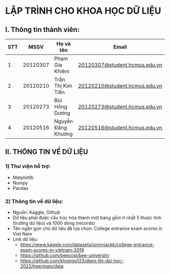 # LẬP TRÌNH CHO KHOA HỌC DỮ LIỆU
## I. Thông tin thành viên:
|**STT**|**MSSV**|**Họ và tên**|**Email**|
|---|--------|------|-------|
|1|20120307|Phạm Gia Khiêm|20120307@student.hcmus.edu.vn|
|2|20120210|Trần Thị Kim Tiến|20120210@student.hcmus.edu.vn|
|3|20120273|Bùi Hồng Dương|20120273@student.hcmus.edu.vn|
|4|20120516|Nguyễn Đăng Khương|20120516@student.hcmus.edu.vn|
## II. THÔNG TIN VỀ DỮ LIỆU
### 1) Thư viện hỗ trợ:
- Matplotlib
- Numpy
- Pandas
### 2) Thông tin về dữ liệu:
- Nguồn: Kaggle, Github
- Dữ liệu phải được cấu trúc hóa thành một bảng gồm ít nhất 5 thuộc tính (trường dữ liệu) và 1000 dòng (records)
- Tên ngắn gọn cho dữ liệu đã lựa chọn: College entrance exam scores in Viet Nam
- Link dữ liệu:
  - https://www.kaggle.com/datasets/jonnyjackk/college-entrance-exam-scores-in-vietnam-2019
  - https://github.com/beecost/bee-university
  - https://github.com/khoingo123/diem-thi-dai-hoc-2022/tree/main/data
